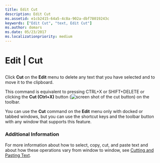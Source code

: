 ```yaml
---
title: Edit Cut
description: Edit Cut
ms.assetid: e1cb2415-64a5-4c8a-902a-dbf78019243c
keywords: ["Edit Cut", "text, Edit Cut"]
ms.author: domars
ms.date: 05/23/2017
ms.localizationpriority: medium
---
```


# Edit | Cut


## <span id="ddk_edit_cut_dbg"></span><span id="DDK_EDIT_CUT_DBG"></span>


Click **Cut** on the **Edit** menu to delete any text that you have selected and to move it to the clipboard.

This command is equivalent to pressing CTRL+X or SHIFT+DELETE or clicking the **Cut (Ctrl+X)** button (![screen shot of the cut button](images/tbcut.png)) on the toolbar.

You can use the **Cut** command on the **Edit** menu only with docked or tabbed windows, but you can use the shortcut keys and the toolbar button with any window that supports this feature.

### <span id="additional_information"></span><span id="ADDITIONAL_INFORMATION"></span>Additional Information

For more information about how to select, copy, cut, and paste text and about how these operations vary from window to window, see [Cutting and Pasting Text](cutting-and-pasting-text.md).

 

 





